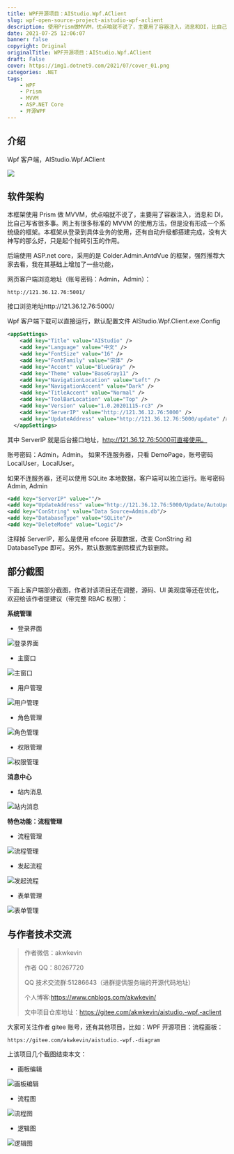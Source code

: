 ```yaml
---
title: WPF开源项目：AIStudio.Wpf.AClient
slug: wpf-open-source-project-aistudio-wpf-aclient
description: 使用Prism做MVVM，优点咱就不说了，主要用了容器注入，消息和DI，比自己写省很多事。网上有很多标准的MVVM的使用方法，但是没有形成一个系统级的框架。本框架从登录到具体业务的使用，还有自动升级都搭建完成
date: 2021-07-25 12:06:07
banner: false
copyright: Original
originalTitle: WPF开源项目：AIStudio.Wpf.AClient
draft: False
cover: https://img1.dotnet9.com/2021/07/cover_01.png
categories: .NET
tags: 
    - WPF
    - Prism
    - MVVM
    - ASP.NET Core
    - 开源WPF
---
```


## 介绍

Wpf 客户端，AIStudio.Wpf.AClient

![](https://img1.dotnet9.com/2021/07/0101.png)

## 软件架构

本框架使用 Prism 做 MVVM，优点咱就不说了，主要用了容器注入，消息和 DI，比自己写省很多事。网上有很多标准的 MVVM 的使用方法，但是没有形成一个系统级的框架。本框架从登录到具体业务的使用，还有自动升级都搭建完成，没有大神写的那么好，只是起个抛砖引玉的作用。

后端使用 ASP.net core，采用的是 Colder.Admin.AntdVue 的框架，强烈推荐大家去看，我在其基础上增加了一些功能，

网页客户端浏览地址（账号密码：Admin，Admin）：

```shell
http://121.36.12.76:5001/
```

接口浏览地址http://121.36.12.76:5000/

Wpf 客户端下载可以直接运行，默认配置文件 AIStudio.Wpf.Client.exe.Config

```xml
<appSettings>
    <add key="Title" value="AIStudio" />
    <add key="Language" value="中文" />
    <add key="FontSize" value="16" />
    <add key="FontFamily" value="宋体" />
    <add key="Accent" value="BlueGray" />
    <add key="Theme" value="BaseGray11" />
    <add key="NavigationLocation" value="Left" />
    <add key="NavigationAccent" value="Dark" />
    <add key="TitleAccent" value="Normal" />
    <add key="ToolBarLocation" value="Top" />
    <add key="Version" value="1.0.20201115-rc3" />
    <add key="ServerIP" value="http://121.36.12.76:5000" />
    <add key="UpdateAddress" value="http://121.36.12.76:5000/update" />
  </appSettings>
```

其中 ServerIP 就是后台接口地址，http://121.36.12.76:5000可直接使用。

账号密码：Admin，Admin。
如果不连服务器，只看 DemoPage，账号密码 LocalUser，LocalUser。

如果不连服务器，还可以使用 SQLite 本地数据，客户端可以独立运行。账号密码 Admin, Admin

```xml
<add key="ServerIP" value=""/>
<add key="UpdateAddress" value="http://121.36.12.76:5000/Update/AutoUpdater.xml"/>
<add key="ConString" value="Data Source=Admin.db"/>
<add key="DatabaseType" value="SQLite"/>
<add key="DeleteMode" value="Logic"/>
```

注释掉 ServerIP，那么是使用 efcore 获取数据，改变 ConString 和 DatabaseType 即可。另外，默认数据库删除模式为软删除。

## 部分截图

下面上客户端部分截图，作者对该项目还在调整，源码、UI 美观度等还在优化，欢迎给该作者提建议（带完整 RBAC 权限）：

**系统管理**

- 登录界面

![登录界面](https://img1.dotnet9.com/2021/07/0102.png)

- 主窗口

![主窗口](https://img1.dotnet9.com/2021/07/0103.png)

- 用户管理

![用户管理](https://img1.dotnet9.com/2021/07/0104.gif)

- 角色管理

![角色管理](https://img1.dotnet9.com/2021/07/0105.gif)

- 权限管理

![权限管理](https://img1.dotnet9.com/2021/07/0106.gif)

**消息中心**

- 站内消息

![站内消息](https://img1.dotnet9.com/2021/07/0107.gif)

**特色功能：流程管理**

- 流程管理

![流程管理](https://img1.dotnet9.com/2021/07/0108.gif)

- 发起流程

![发起流程](https://img1.dotnet9.com/2021/07/0109.gif)

- 表单管理

![表单管理](https://img1.dotnet9.com/2021/07/0110.gif)

## 与作者技术交流

> 作者微信：akwkevin
>
> 作者 QQ：80267720
>
> QQ 技术交流群:51286643（进群提供服务端的开源代码地址）
>
> 个人博客:https://www.cnblogs.com/akwkevin/
>
> 文中项目仓库地址：https://gitee.com/akwkevin/aistudio.-wpf.-aclient

大家可关注作者 gitee 账号，还有其他项目，比如：WPF 开源项目：流程画板：

```shell
https://gitee.com/akwkevin/aistudio.-wpf.-diagram
```

上该项目几个截图结束本文：

- 画板编辑

![画板编辑](https://img1.dotnet9.com/2021/07/0111.png)

- 流程图

![流程图](https://img1.dotnet9.com/2021/07/0112.png)

- 逻辑图

![逻辑图](https://img1.dotnet9.com/2021/07/0113.png)
